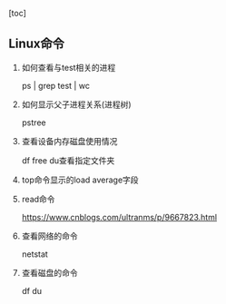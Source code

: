 [toc]

## Linux命令

1. 如何查看与test相关的进程

   ps | grep test | wc

2. 如何显示父子进程关系(进程树)

   pstree

3. 查看设备内存磁盘使用情况

   df  free du查看指定文件夹

4. top命令显示的load average字段

5. read命令

   https://www.cnblogs.com/ultranms/p/9667823.html

6. 查看网络的命令

   netstat

7. 查看磁盘的命令

   df du


